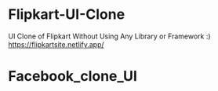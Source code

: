 # Flipkart-UI-Clone
UI Clone of Flipkart Without Using Any Library or Framework :)
<br>
https://flipkartsite.netlify.app/
# Facebook_clone_UI
